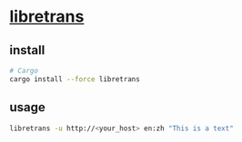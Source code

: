 # [libretrans](https://github.com/grantshandy/libretrans)

## install

```sh
# Cargo
cargo install --force libretrans
```

## usage

```sh
libretrans -u http://<your_host> en:zh "This is a text"
```
